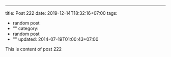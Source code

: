 ---
title: Post 222
date: 2019-12-14T18:32:16+07:00
tags:
  - random post
  - ""
category:
  - random post
  - ""
updated: 2014-07-19T01:00:43+07:00

This is content of post 222